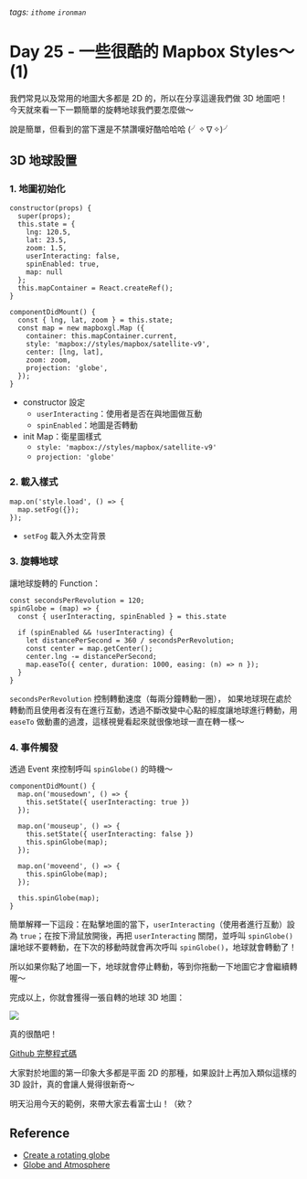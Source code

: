 ###### tags: `ithome` `ironman`
# Day 25 - 一些很酷的 Mapbox Styles～(1)

我們常見以及常用的地圖大多都是 2D 的，所以在分享這邊我們做 3D 地圖吧！
今天就來看一下一顆簡單的旋轉地球我們要怎麼做～

說是簡單，但看到的當下還是不禁讚嘆好酷哈哈哈 (╯✧∇✧)╯

## 3D 地球設置
### 1. 地圖初始化
```jsx=
constructor(props) {
  super(props);
  this.state = {
    lng: 120.5,
    lat: 23.5,
    zoom: 1.5,
    userInteracting: false,
    spinEnabled: true,
    map: null
  };
  this.mapContainer = React.createRef();
}

componentDidMount() {
  const { lng, lat, zoom } = this.state;
  const map = new mapboxgl.Map ({
    container: this.mapContainer.current,
    style: 'mapbox://styles/mapbox/satellite-v9',
    center: [lng, lat],
    zoom: zoom,
    projection: 'globe',
  });
}
```
- constructor 設定
    - `userInteracting`：使用者是否在與地圖做互動
    - `spinEnabled`：地圖是否轉動
- init Map：衛星圖樣式
    - `style: 'mapbox://styles/mapbox/satellite-v9'`
    - `projection: 'globe'`

### 2. 載入樣式
```jsx=
map.on('style.load', () => {
  map.setFog({});
});
```

- `setFog` 載入外太空背景

### 3. 旋轉地球
讓地球旋轉的 Function：

```jsx=
const secondsPerRevolution = 120;
spinGlobe = (map) => {
  const { userInteracting, spinEnabled } = this.state

  if (spinEnabled && !userInteracting) {
    let distancePerSecond = 360 / secondsPerRevolution;
    const center = map.getCenter();
    center.lng -= distancePerSecond;
    map.easeTo({ center, duration: 1000, easing: (n) => n });
  }
}
```

`secondsPerRevolution` 控制轉動速度（每兩分鐘轉動一圈），
如果地球現在處於轉動而且使用者沒有在進行互動，透過不斷改變中心點的經度讓地球進行轉動，用 `easeTo` 做動畫的過渡，這樣視覺看起來就很像地球一直在轉一樣～

### 4. 事件觸發
透過 Event 來控制呼叫 `spinGlobe()` 的時機～

```jsx=
componentDidMount() {
  map.on('mousedown', () => {
    this.setState({ userInteracting: true })
  });

  map.on('mouseup', () => {
    this.setState({ userInteracting: false })
    this.spinGlobe(map);
  });

  map.on('moveend', () => {
    this.spinGlobe(map);
  });

  this.spinGlobe(map);
}
```

簡單解釋一下這段：在點擊地圖的當下，`userInteracting`（使用者進行互動）設為 `true`；在按下滑鼠放開後，再把 `userInteracting` 關閉，並呼叫 `spinGlobe()` 讓地球不要轉動，在下次的移動時就會再次呼叫 `spinGlobe()`，地球就會轉動了！

所以如果你點了地圖一下，地球就會停止轉動，等到你拖動一下地圖它才會繼續轉喔～

完成以上，你就會獲得一張自轉的地球 3D 地圖：

![](https://i.imgur.com/I8evgUi.jpg)

真的很酷吧！

[Github 完整程式碼](https://github.com/no-ttt/ithome/tree/Global)


大家對於地圖的第一印象大多都是平面 2D 的那種，如果設計上再加入類似這樣的 3D 設計，真的會讓人覺得很新奇～

明天沿用今天的範例，來帶大家去看富士山！（欸？

## Reference
- [Create a rotating globe](https://docs.mapbox.com/mapbox-gl-js/example/globe-spin/)
- [Globe and Atmosphere](https://docs.mapbox.com/mapbox-gl-js/guides/globe/)
